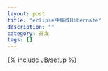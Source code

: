 ```yaml
---
layout: post
title: "eclipse中集成Hibernate"
description: ""
category: 开发
tags: []
---
```

{% include JB/setup %}
